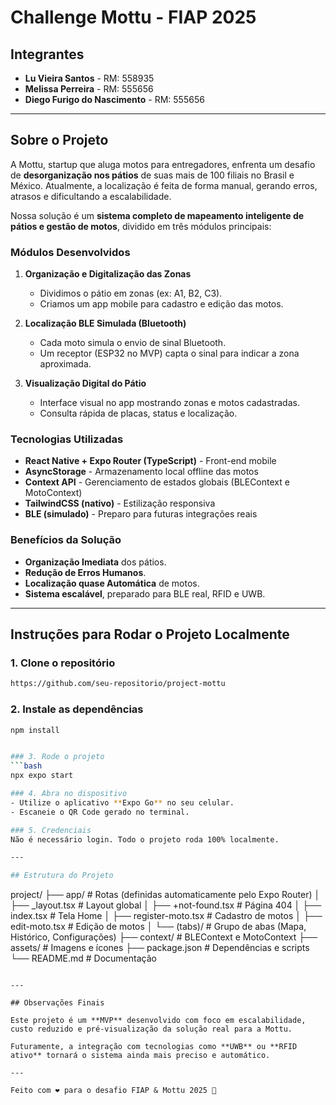 
# Challenge Mottu - FIAP 2025

## Integrantes
- **Lu Vieira Santos** - RM: 558935
- **Melissa Perreira** - RM: 555656
- **Diego Furigo do Nascimento** - RM: 555656

---

## Sobre o Projeto

A Mottu, startup que aluga motos para entregadores, enfrenta um desafio de **desorganização nos pátios** de suas mais de 100 filiais no Brasil e México. Atualmente, a localização é feita de forma manual, gerando erros, atrasos e dificultando a escalabilidade.

Nossa solução é um **sistema completo de mapeamento inteligente de pátios e gestão de motos**, dividido em três módulos principais:

### Módulos Desenvolvidos

1. **Organização e Digitalização das Zonas**
   - Dividimos o pátio em zonas (ex: A1, B2, C3).
   - Criamos um app mobile para cadastro e edição das motos.

2. **Localização BLE Simulada (Bluetooth)**
   - Cada moto simula o envio de sinal Bluetooth.
   - Um receptor (ESP32 no MVP) capta o sinal para indicar a zona aproximada.

3. **Visualização Digital do Pátio**
   - Interface visual no app mostrando zonas e motos cadastradas.
   - Consulta rápida de placas, status e localização.

### Tecnologias Utilizadas
- **React Native + Expo Router (TypeScript)** - Front-end mobile
- **AsyncStorage** - Armazenamento local offline das motos
- **Context API** - Gerenciamento de estados globais (BLEContext e MotoContext)
- **TailwindCSS (nativo)** - Estilização responsiva
- **BLE (simulado)** - Preparo para futuras integrações reais

### Benefícios da Solução
- **Organização Imediata** dos pátios.
- **Redução de Erros Humanos**.
- **Localização quase Automática** de motos.
- **Sistema escalável**, preparado para BLE real, RFID e UWB.

---

## Instruções para Rodar o Projeto Localmente

### 1. Clone o repositório
```bash
https://github.com/seu-repositorio/project-mottu
```

### 2. Instale as dependências
```bash
npm install


### 3. Rode o projeto
```bash
npx expo start

### 4. Abra no dispositivo
- Utilize o aplicativo **Expo Go** no seu celular.
- Escaneie o QR Code gerado no terminal.

### 5. Credenciais
Não é necessário login. Todo o projeto roda 100% localmente.

---

## Estrutura do Projeto

```
project/
├── app/              # Rotas (definidas automaticamente pelo Expo Router)
│   ├── _layout.tsx     # Layout global
│   ├── +not-found.tsx  # Página 404
│   ├── index.tsx       # Tela Home
│   ├── register-moto.tsx # Cadastro de motos
│   ├── edit-moto.tsx     # Edição de motos
│   └── (tabs)/       # Grupo de abas (Mapa, Histórico, Configurações)
├── context/         # BLEContext e MotoContext
├── assets/          # Imagens e ícones
├── package.json      # Dependências e scripts
└── README.md         # Documentação
```

---

## Observações Finais

Este projeto é um **MVP** desenvolvido com foco em escalabilidade, custo reduzido e pré-visualização da solução real para a Mottu.

Futuramente, a integração com tecnologias como **UWB** ou **RFID ativo** tornará o sistema ainda mais preciso e automático.

---

Feito com ❤️ para o desafio FIAP & Mottu 2025 🚀
